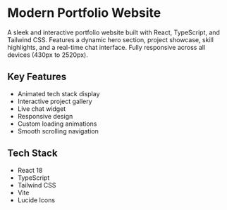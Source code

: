 # Modern Portfolio Website

A sleek and interactive portfolio website built with React, TypeScript, and Tailwind CSS. Features a dynamic hero section, project showcase, skill highlights, and a real-time chat interface. Fully responsive across all devices (430px to 2520px).

## Key Features
- Animated tech stack display
- Interactive project gallery
- Live chat widget
- Responsive design
- Custom loading animations
- Smooth scrolling navigation

## Tech Stack
- React 18
- TypeScript
- Tailwind CSS
- Vite
- Lucide Icons
